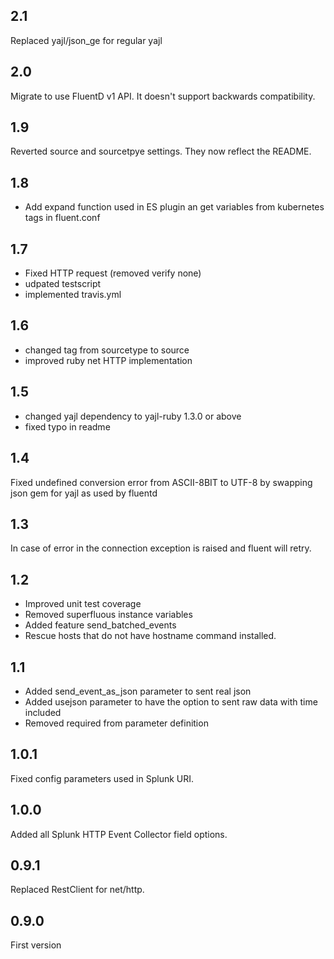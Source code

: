 ## 2.1

Replaced yajl/json_ge for regular yajl

## 2.0

Migrate to use FluentD v1 API. It doesn't support backwards compatibility.

## 1.9

Reverted source and sourcetpye settings. They now reflect the README.

## 1.8

- Add expand function used in ES plugin an get variables from kubernetes tags in fluent.conf

## 1.7

- Fixed HTTP request (removed verify none)
- udpated testscript
- implemented travis.yml

## 1.6

- changed tag from sourcetype to source
- improved ruby net HTTP implementation

## 1.5

- changed yajl dependency to yajl-ruby 1.3.0 or above
- fixed typo in readme

## 1.4

Fixed undefined conversion error from ASCII-8BIT to UTF-8 by swapping json gem for yajl as used by fluentd

## 1.3

In case of error in the connection exception is raised and fluent will retry.

## 1.2

- Improved unit test coverage
- Removed superfluous instance variables
- Added feature send_batched_events
- Rescue hosts that do not have hostname command installed.

## 1.1

- Added send_event_as_json parameter to sent real json
- Added usejson parameter to have the option to sent raw data with time included
- Removed required from parameter definition

## 1.0.1

Fixed config parameters used in Splunk URI.

## 1.0.0

Added all Splunk HTTP Event Collector field options.

## 0.9.1

Replaced RestClient for net/http.

## 0.9.0

First version
